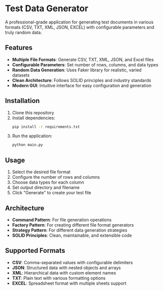 # Test Data Generator

A professional-grade application for generating test documents in various formats (CSV, TXT, XML, JSON, EXCEL) with configurable parameters and truly random data.

## Features

- **Multiple File Formats**: Generate CSV, TXT, XML, JSON, and Excel files
- **Configurable Parameters**: Set number of rows, columns, and data types
- **Random Data Generation**: Uses Faker library for realistic, varied datasets
- **Clean Architecture**: Follows SOLID principles and industry standards
- **Modern GUI**: Intuitive interface for easy configuration and generation

## Installation

1. Clone this repository
2. Install dependencies:
   ```bash
   pip install -r requirements.txt
   ```
3. Run the application:
   ```bash
   python main.py
   ```

## Usage

1. Select the desired file format
2. Configure the number of rows and columns
3. Choose data types for each column
4. Set output directory and filename
5. Click "Generate" to create your test file

## Architecture

- **Command Pattern**: For file generation operations
- **Factory Pattern**: For creating different file format generators
- **Strategy Pattern**: For different data generation strategies
- **SOLID Principles**: Clean, maintainable, and extensible code

## Supported Formats

- **CSV**: Comma-separated values with configurable delimiters
- **JSON**: Structured data with nested objects and arrays
- **XML**: Hierarchical data with custom element names
- **TXT**: Plain text with various formatting options
- **EXCEL**: Spreadsheet format with multiple sheets support

